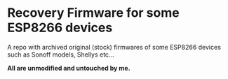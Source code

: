 # Recovery Firmware for some ESP8266 devices
A repo with archived original (stock) firmwares of some ESP8266 devices such as Sonoff models, Shellys etc... 

**All are unmodified and untouched by me.**
